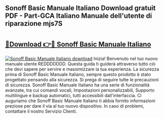 ## Sonoff Basic Manuale Italiano Download gratuit PDF - Part-GCA Italiano Manuale dell'utente di riparazione mjs7S

# <h2><a href="http://dfbx06h.blite.top/?on=Sonoff+Basic+Manuale+Italiano">🔗Download 👉🔴 Sonoff Basic Manuale Italiano</a></h2>

[![Sonoff Basic Manuale Italiano download](https://i.imgur.com/lujVjoI.png)](http://dfbx06h.blite.top/?on=Sonoff+Basic+Manuale+Italiano)
Inizia! Benvenuto nel tuo nuovo manuale utente REDDDDDDD. Questa guida ti guiderà attraverso tutto ciò che devi sapere per servire e massimizzare la tua esperienza. La sicurezza prima di Sonoff Basic Manuale Italiano, sempre questo prodotto è stato progettato pensando alla sicurezza. Si prega di seguire tutte le precauzioni di sicurezza. Sonoff Basic Manuale Italiano ha una serie di funzionalità avanzate, tra cui comandi vocali, Impostazioni personalizzabili, Supporto multilingue e backup automatici, tutti accessibili dall'interfaccia. Ci auguriamo che Sonoff Basic Manuale Italiano ti abbia fornito informazioni preziose per dare il via al tuo nuovo dispositivo. In caso di problemi, contattare il nostro Servizio Clienti.
